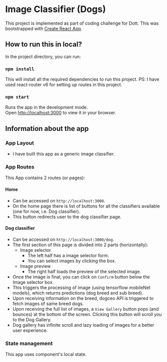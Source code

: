 # Image Classifier (Dogs)

This project is implemented as part of coding challenge for Dott. This was bootstrapped with [Create React App](https://github.com/facebook/create-react-app).

## How to run this in local?

In the project directory, you can run:

### `npm install`

This will install all the required dependencies to run this project.
PS: I have used react-router v6 for setting up routes in this project.

### `npm start`

Runs the app in the development mode.\
Open [http://localhost:3000](http://localhost:3000) to view it in your browser.

## Information about the app

### App Layout

- I have built this app as a generic image classifier.

### App Routes

This App contains 2 routes (or pages):
#### Home

- Can be accessed on `http://localhost:3000`.
- On the home page there is list of buttons for all the classifiers available (one for now, i.e. Dog classifier).
- This button redirects user to the dog classifier page.

#### Dog classifier

- Can be accessed on `http://localhost:3000/dog`.
- The first section of this page is divided into 2 parts (horizontally):
    - Image selector
        - The left half has a image selector form.
        - You can select images by clicking the box.
    - Image preview
        - The right half loads the preview of the selected image.
- Once the image is final, you can click on `Confirm` button below the Image selector box.
- This triggers the processing of image (using tensorflow mobileNet models), which returns predictions (dog breed and sub breed).
- Upon receiving information on the breed, dogceo API is triggered to fetch images of same breed dogs.
- Upon receiving the full list of images, a `View Gallery` button pops (and bounces) at the bottom of the screen. Clicking this button will scroll you to the Dog Gallery.
- Dog gallery has infinite scroll and lazy loading of images for a better user experience.

### State management

This app uses component's local state.
